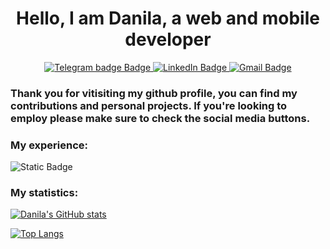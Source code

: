 <div id="header" align="center">
  <h1>Hello, I am Danila, a web and mobile developer</h1>                       
  <div id="badges">
  <a href="">
    <img src="https://img.shields.io/badge/Telegram-2CA5E0?style=for-the-badge&logo=telegram&logoColor=white" alt="Telegram badge Badge"/>
  </a>
  <a href="">
    <img src="https://img.shields.io/badge/LinkedIn-blue?style=for-the-badge&logo=linkedin&logoColor=white" alt="LinkedIn Badge"/>
  </a>
  <a href="">
    <img src="https://img.shields.io/badge/Gmail-D14836?style=for-the-badge&logo=gmail&logoColor=white" alt="Gmail Badge"/>
  </a>
</div>
</div>

### Thank you for vitisiting my github profile, you can find my contributions and personal projects. If you're looking to employ please make sure to check the social media buttons.

### My experience:



![Static Badge](https://img.shields.io/badge/test%20badge-purple)

### My statistics:

[![Danila's GitHub stats](https://github-readme-stats.vercel.app/api?username=DanilaTravkov&show_icons=true&theme=dracula)](https://github.com/anuraghazra/github-readme-stats)

[![Top Langs](https://github-readme-stats.vercel.app/api/top-langs/?username=DanilaTravkov&layout=donut&theme=dracula)](https://github.com/anuraghazra/github-readme-stats)

